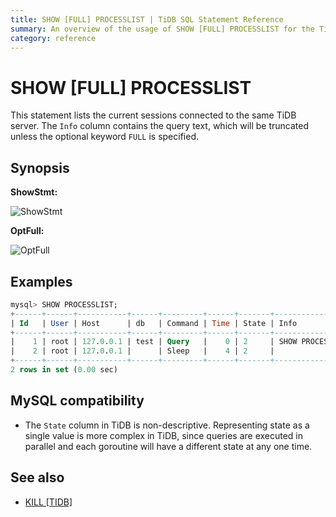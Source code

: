 ```yaml
---
title: SHOW [FULL] PROCESSLIST | TiDB SQL Statement Reference 
summary: An overview of the usage of SHOW [FULL] PROCESSLIST for the TiDB database.
category: reference
---
```


# SHOW [FULL] PROCESSLIST

This statement lists the current sessions connected to the same TiDB server. The `Info` column contains the query text, which will be truncated unless the optional keyword `FULL` is specified.

## Synopsis

**ShowStmt:**

![ShowStmt](/media/sqlgram/ShowStmt.png)

**OptFull:**

![OptFull](/media/sqlgram/OptFull.png)

## Examples

```sql
mysql> SHOW PROCESSLIST;
+------+------+-----------+------+---------+------+-------+------------------+
| Id   | User | Host      | db   | Command | Time | State | Info             |
+------+------+-----------+------+---------+------+-------+------------------+
|    1 | root | 127.0.0.1 | test | Query   |    0 | 2     | SHOW PROCESSLIST |
|    2 | root | 127.0.0.1 |      | Sleep   |    4 | 2     |                  |
+------+------+-----------+------+---------+------+-------+------------------+
2 rows in set (0.00 sec)
```

## MySQL compatibility

* The `State` column in TiDB is non-descriptive. Representing state as a single value is more complex in TiDB, since queries are executed in parallel and each goroutine will have a different state at any one time.

## See also

* [KILL \[TIDB\]](/v3.0/reference/sql/statements/kill.md)

